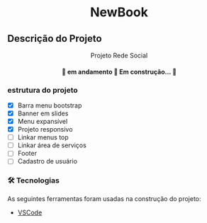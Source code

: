 <h1 align="center">NewBook</h1>


## Descrição do Projeto
<p align="center">Projeto Rede Social</p>


<h4 align="center"> 
	🚧  em andamento 🚀 Em construção...  🚧
</h4>

### estrutura do projeto

- [x] Barra menu bootstrap
- [x] Banner em slides
- [x] Menu expansível
- [x] Projeto responsivo
- [ ] Linkar menus top
- [ ] Linkar área de serviços
- [ ] Footer
- [ ] Cadastro de usuário 

### 🛠 Tecnologias

As seguintes ferramentas foram usadas na construção do projeto:

- [VSCode](https://code.visualstudio.com/)

